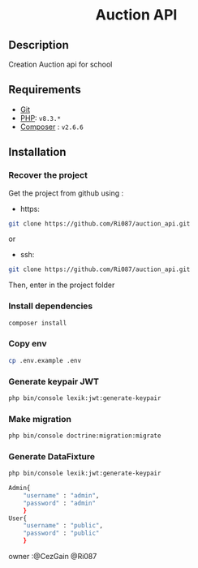 <div align="center">
    <h1>Auction API</h1>
</div>

## Description

Creation Auction api for school

## Requirements

- [Git](https://www.git-scm.com/)
- [PHP](https://www.php.net/): ```v8.3.*```
- [Composer](https://getcomposer.org/) : ```v2.6.6```

## Installation

### Recover the project

Get the project from github using :

- https:

```sh
git clone https://github.com/Ri087/auction_api.git
```

or

- ssh:

```sh
git clone https://github.com/Ri087/auction_api.git
```

Then, enter in the project folder

### Install dependencies

```sh
composer install
```

### Copy env

```sh
cp .env.example .env
```

### Generate keypair JWT

```sh
php bin/console lexik:jwt:generate-keypair
```

### Make migration

```sh
php bin/console doctrine:migration:migrate
```

### Generate DataFixture

```sh
php bin/console lexik:jwt:generate-keypair
```

```sh
Admin{
    "username" : "admin",
    "password" : "admin"
    }
User{
    "username" : "public",
    "password" : "public"
    }
```

owner :@CezGain @Ri087
